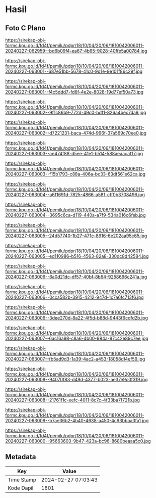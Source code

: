 # Hasil

## Foto C Plano

https://sirekap-obj-formc.kpu.go.id/fd4f/pemilu/pdpr/18/10/04/20/06/1810042006011-20240227-062959--bd6b09f4-ea67-4b95-9028-40ffe5a00784.jpg

https://sirekap-obj-formc.kpu.go.id/fd4f/pemilu/pdpr/18/10/04/20/06/1810042006011-20240227-063001--687e51bb-5678-41c0-9d1e-9e101f86c29f.jpg

https://sirekap-obj-formc.kpu.go.id/fd4f/pemilu/pdpr/18/10/04/20/06/1810042006011-20240227-063001--f4c5ddd7-fd6f-4e2e-8028-19d77ef50a73.jpg

https://sirekap-obj-formc.kpu.go.id/fd4f/pemilu/pdpr/18/10/04/20/06/1810042006011-20240227-063002--9f1c86b9-772d-49c0-bdf1-826a4bec7da9.jpg

https://sirekap-obj-formc.kpu.go.id/fd4f/pemilu/pdpr/18/10/04/20/06/1810042006011-20240227-063002--d7221231-baca-474d-996f-37a569c70ee0.jpg

https://sirekap-obj-formc.kpu.go.id/fd4f/pemilu/pdpr/18/10/04/20/06/1810042006011-20240227-063003--ae474f88-d5ee-41e1-b514-588aeaacaf17.jpg

https://sirekap-obj-formc.kpu.go.id/fd4f/pemilu/pdpr/18/10/04/20/06/1810042006011-20240227-063003--f15b1793-c88a-406a-bc33-63df561e62ca.jpg

https://sirekap-obj-formc.kpu.go.id/fd4f/pemilu/pdpr/18/10/04/20/06/1810042006011-20240227-063004--a6f1691d-7825-4866-a581-cff0b3708496.jpg

https://sirekap-obj-formc.kpu.go.id/fd4f/pemilu/pdpr/18/10/04/20/06/1810042006011-20240227-063004--3695c6ca-d119-440a-a7f9-534a016c6feb.jpg

https://sirekap-obj-formc.kpu.go.id/fd4f/pemilu/pdpr/18/10/04/20/06/1810042006011-20240227-063005--24d57740-1b27-471e-8916-6e202aa95c65.jpg

https://sirekap-obj-formc.kpu.go.id/fd4f/pemilu/pdpr/18/10/04/20/06/1810042006011-20240227-063005--ed110986-b516-4563-82a8-330dc8d42584.jpg

https://sirekap-obj-formc.kpu.go.id/fd4f/pemilu/pdpr/18/10/04/20/06/1810042006011-20240227-063006--6a0d21dc-df57-40bf-8b64-9258696c241a.jpg

https://sirekap-obj-formc.kpu.go.id/fd4f/pemilu/pdpr/18/10/04/20/06/1810042006011-20240227-063006--0cca582b-3915-4212-947d-1c7a6fc713f6.jpg

https://sirekap-obj-formc.kpu.go.id/fd4f/pemilu/pdpr/18/10/04/20/06/1810042006011-20240227-063006--3dee270d-8a22-4f5d-b88d-9443f6cdfd2b.jpg

https://sirekap-obj-formc.kpu.go.id/fd4f/pemilu/pdpr/18/10/04/20/06/1810042006011-20240227-063007--6ac16a98-c8a6-4b00-984a-87c42e89c7ee.jpg

https://sirekap-obj-formc.kpu.go.id/fd4f/pemilu/pdpr/18/10/04/20/06/1810042006011-20240227-063007--fb5ad9d3-1a39-4ac2-a453-18058df4ef59.jpg

https://sirekap-obj-formc.kpu.go.id/fd4f/pemilu/pdpr/18/10/04/20/06/1810042006011-20240227-063008--94070f83-d49d-4377-b023-ae37e9c0f319.jpg

https://sirekap-obj-formc.kpu.go.id/fd4f/pemilu/pdpr/18/10/04/20/06/1810042006011-20240227-063008--21761f1c-eefc-4011-8c7c-4f33ba7f721b.jpg

https://sirekap-obj-formc.kpu.go.id/fd4f/pemilu/pdpr/18/10/04/20/06/1810042006011-20240227-063009--b7ae36b2-4b40-4638-a450-4c93bbaa3fa1.jpg

https://sirekap-obj-formc.kpu.go.id/fd4f/pemilu/pdpr/18/10/04/20/06/1810042006011-20240227-063000--95663603-9b47-423a-bc96-8680beaaa5c0.jpg


## Metadata

| Key        | Value               |
| ---------- | ------------------- |
| Time Stamp | 2024-02-27 07:03:43 |
| Kode Dapil | 1801                |



